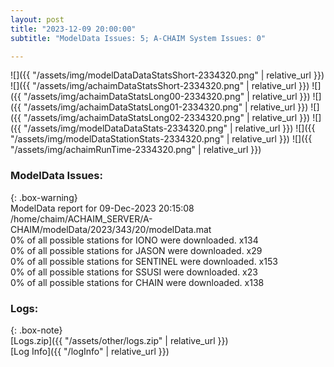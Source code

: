 ```yaml
---
layout: post
title: "2023-12-09 20:00:00"
subtitle: "ModelData Issues: 5; A-CHAIM System Issues: 0"

---
```


![]({{ "/assets/img/modelDataDataStatsShort-2334320.png" | relative_url }})
![]({{ "/assets/img/achaimDataStatsShort-2334320.png" | relative_url }})
![]({{ "/assets/img/achaimDataStatsLong00-2334320.png" | relative_url }})
![]({{ "/assets/img/achaimDataStatsLong01-2334320.png" | relative_url }})
![]({{ "/assets/img/achaimDataStatsLong02-2334320.png" | relative_url }})
![]({{ "/assets/img/modelDataDataStats-2334320.png" | relative_url }})
![]({{ "/assets/img/modelDataStationStats-2334320.png" | relative_url }})
![]({{ "/assets/img/achaimRunTime-2334320.png" | relative_url }})


### ModelData Issues:  
  
{: .box-warning}  
 ModelData report for 09-Dec-2023 20:15:08   
 /home/chaim/ACHAIM_SERVER/A-CHAIM/modelData/2023/343/20/modelData.mat   
 0% of all possible stations for IONO were downloaded. x134   
 0% of all possible stations for JASON were downloaded. x29   
 0% of all possible stations for SENTINEL were downloaded. x153   
 0% of all possible stations for SSUSI were downloaded. x23   
 0% of all possible stations for CHAIN were downloaded. x138   
  


### Logs:  
  
{: .box-note}  
[Logs.zip]({{ "/assets/other/logs.zip" | relative_url }})  
[Log Info]({{ "/logInfo" | relative_url }})  
